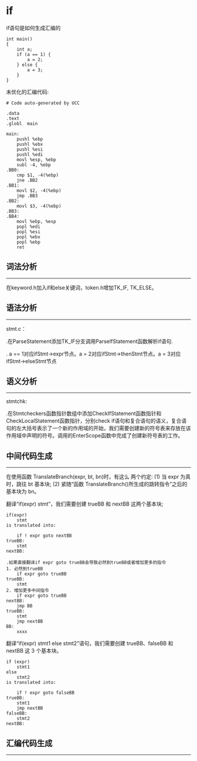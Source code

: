 # if

if语句是如何生成汇编的
```
int main()
{
    int a;
    if (a == 1) {
        a = 2;
    } else {
        a = 3;
    }
}
```
未优化的汇编代码:
```
# Code auto-generated by UCC

.data
.text
.globl	main

main:
	pushl %ebp
	pushl %ebx
	pushl %esi
	pushl %edi
	movl %esp, %ebp
    subl -4, %ebp
.BB0:
    cmp $1, -4(%ebp)
    jne .BB2
.BB1:
    movl $2, -4(%ebp)
    jmp .BB3
.BB2:
    movl $3, -4(%ebp)
.BB3:
.BB4:
	movl %ebp, %esp
	popl %edi
	popl %esi
	popl %ebx
	popl %ebp
	ret
```

## 词法分析
---
在keyword.h加入if和else关键词，token.h增加TK_IF, TK_ELSE。

## 语法分析
---
stmt.c：

.在ParseStatement添加TK_IF分支调用ParseIfStatement函数解析if语句.

. a == 1对应ifStmt->expr节点。a = 2对应ifStmt->thenStmt节点。a = 3对应ifStmt->elseStmt节点

## 语义分析
---
stmtchk:

.在Stmtcheckers函数指针数组中添加CheckIfStatement函数指针和CheckLocalStatement函数指针，分别check if语句和复合语句的语义，复合语句的左大括号表示了一个新的作用域的开始，我们需要创建新的符号表来存放在该作用域中声明的符号。调用的EnterScope函数中完成了创建新符号表的工作。


## 中间代码生成
---
在使用函数 TranslateBranch(expr, bt, bn)时，有这么 两个约定:
(1) 当 expr 为真时，跳往 bt 基本块;
(2) 紧随“函数 TranslateBranch()所生成的跳转指令”之后的基本块为 bn。

翻译“if(expr) stmt”，我们需要创建 trueBB 和 nextBB 这两个基本块;
```
if(expr)
    stmt
is translated into:

    if ! expr goto nextBB
trueBB:
    stmt
nextBB:

.如果直接翻译if expr goto trueBB会导致必然到trueBB或者增加更多的指令
1. 必然到trueBB
    if expr goto trueBB
trueBB:
    stmt
2. 增加更多中间指令
    if expr goto trueBB
nextBB:
    jmp BB
trueBB:
    stmt
    jmp nextBB
BB:
    xxxx
```
翻译“if(expr) stmt1 else stmt2”语句，我们需要创建 trueBB、falseBB 和 nextBB 这 3 个基本块。
```
if (expr)
    stmt1
else 
    stmt2
is translated into:

    if ! expr goto falseBB
trueBB:
    stmt1
    jmp nextBB
falseBB:
    stmt2
nextBB:

```

## 汇编代码生成
---
